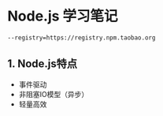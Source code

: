 # Node.js 学习笔记

    --registry=https://registry.npm.taobao.org

## 1. Node.js特点
* 事件驱动
* 非阻塞IO模型（异步）
* 轻量高效


